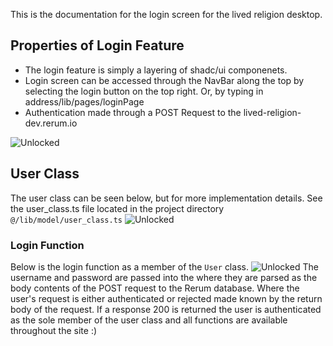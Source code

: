 
This is the documentation for the login screen for the lived religion desktop.


## Properties of Login Feature

- The login feature is simply a layering of shadc/ui componenets.
- Login screen can be accessed through the NavBar along the top by selecting the login button on the top right. Or, by typing in address/lib/pages/loginPage
- Authentication made through a POST Request to the lived-religion-dev.rerum.io

![Unlocked](/loginScreen/loginUI.png)

## User Class

The user class can be seen below, but for more implementation details. See the user_class.ts file located in the project directory `@/lib/model/user_class.ts`
![Unlocked](/loginScreen/userClass.png)

### Login Function

Below is the login function as a member of the `User` class.
![Unlocked](/loginScreen/loginFunction.png)
The username and password are passed into the where they are parsed as the body contents of the POST request to the Rerum database. Where the user's request is either authenticated or rejected made known by the return body of the request. If a response 200 is returned the user is authenticated as the sole member of the user class and all functions are available throughout the site :)
